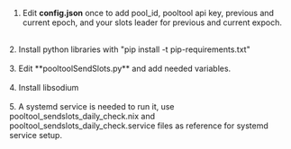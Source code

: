 1. Edit **config.json** once to add pool_id, pooltool api key, previous and current epoch, and your slots leader for previous and current expoch.
<br/>
2. Install python libraries with "pip install -t pip-requirements.txt"
<br/>
<br/>
3. Edit **pooltoolSendSlots.py** and add needed variables.
<br/>
<br/>
4. Install libsodium
<br/>
<br/>
5. A systemd service is needed to run it, use pooltool_sendslots_daily_check.nix and pooltool_sendslots_daily_check.service files as reference for systemd service setup.
